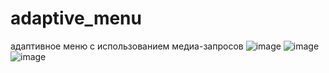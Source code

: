 # adaptive_menu
адаптивное меню с использованием медиа-запросов
![image](https://github.com/khrisstel/adaptive_menu/assets/117945231/0999239f-e8ea-460c-9650-0bdc2ab03224)
![image](https://github.com/khrisstel/adaptive_menu/assets/117945231/cb93b327-35e6-49e0-a76d-dfa0aebcb4e7)
![image](https://github.com/khrisstel/adaptive_menu/assets/117945231/3aff8795-f137-4ae5-8e47-b38774b024cf)
